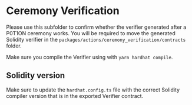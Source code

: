 # Ceremony Verification 

Please use this subfolder to confirm whether the verifier generated after a P0T1ON ceremony works. You will be required to move the generated Solidity verifier in the `packages/actions/ceremony_verification/contracts` folder. 

Make sure you compile the Verifier using with `yarn hardhat compile`.

## Solidity version 

Make sure to update the `hardhat.config.ts` file with the correct Solidity compiler version that is in the exported Verifier contract. 
